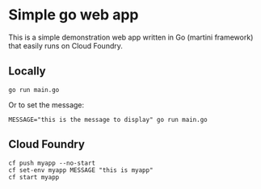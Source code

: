 Simple go web app
=================

This is a simple demonstration web app written in Go (martini framework) that easily runs on Cloud Foundry.

Locally
--------

```
go run main.go
```

Or to set the message:

```
MESSAGE="this is the message to display" go run main.go
```

Cloud Foundry
-------------

```
cf push myapp --no-start
cf set-env myapp MESSAGE "this is myapp"
cf start myapp
```
